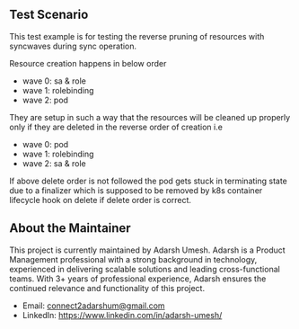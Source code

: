 ## Test Scenario

This test example is for testing the reverse pruning of resources with syncwaves during sync operation.

Resource creation happens in below order
- wave 0: sa & role
- wave 1: rolebinding
- wave 2: pod

They are setup in such a way that the resources will be cleaned up properly only if they are deleted in the reverse order of creation i.e
- wave 0: pod
- wave 1: rolebinding
- wave 2: sa & role

If above delete order is not followed the pod gets stuck in terminating state due to a finalizer which is supposed to be removed by k8s container lifecycle hook on delete if delete order is correct.

## About the Maintainer

This project is currently maintained by Adarsh Umesh. Adarsh is a Product Management professional with a strong background in technology, experienced in delivering scalable solutions and leading cross-functional teams. With 3+ years of professional experience, Adarsh ensures the continued relevance and functionality of this project.

- Email: connect2adarshum@gmail.com
- LinkedIn: https://www.linkedin.com/in/adarsh-umesh/